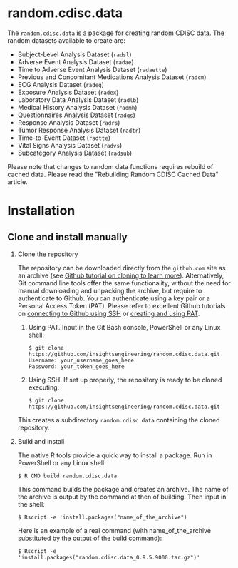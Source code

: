 # random.cdisc.data

The `random.cdisc.data` is a package for creating random CDISC data.
The random datasets available to create are:

 - Subject-Level Analysis Dataset (`radsl`)
 - Adverse Event Analysis Dataset (`radae`)
 - Time to Adverse Event Analysis Dataset (`radaette`)
 - Previous and Concomitant Medications Analysis Dataset (`radcm`)
 - ECG Analysis Dataset (`radeg`)
 - Exposure Analysis Dataset (`radex`)
 - Laboratory Data Analysis Dataset (`radlb`)
 - Medical History Analysis Dataset (`radmh`)
 - Questionnaires Analysis Dataset (`radqs`)
 - Response Analysis Dataset (`radrs`)
 - Tumor Response Analysis Dataset (`radtr`)
 - Time-to-Event Dataset (`radtte`)
 - Vital Signs Analysis Dataset (`radvs`)
 - Subcategory Analysis Dataset (`radsub`)
 
  Please note that changes to random data functions requires rebuild of cached data. Please read the "Rebuilding Random CDISC Cached Data" article.

# Installation

## Clone and install manually
1. Clone the repository

   The repository can be downloaded directly from the `github.com` site as an archive (see [Github tutorial on cloning to learn more](https://docs.github.com/en/github/creating-cloning-and-archiving-repositories/cloning-a-repository-from-github/cloning-a-repository)). Alternatively, Git command line tools offer the same functionality, without the need for manual downloading and unpacking the archive, but require to authenticate to Github. You can authenticate using a key pair or a Personal Access Token (PAT). Please refer to excellent Github tutorials on [connecting to Github using SSH](https://docs.github.com/en/github/authenticating-to-github) or [creating and using PAT](https://docs.github.com/en/github/authenticating-to-github/keeping-your-account-and-data-secure/creating-a-personal-access-token).
   1. Using PAT. Input in the Git Bash console, PowerShell or any Linux shell:

      ```
      $ git clone https://github.com/insightsengineering/random.cdisc.data.git
      Username: your_username_goes_here
      Password: your_token_goes_here
      ```
    1. Using SSH. If set up properly, the repository is ready to be cloned executing:

       ```
       $ git clone https://github.com/insightsengineering/random.cdisc.data.git
       ```
   This creates a subdirectory `random.cdisc.data` containing the cloned repository.

2. Build and install

   The native R tools provide a quick way to install a package. Run in PowerShell or any Linux shell:
   ```
   $ R CMD build random.cdisc.data
   ```
   This command builds the package and creates an archive. The name of the archive is output by the command at then of building. Then input in the shell:
   ```
   $ Rscript -e 'install.packages("name_of_the_archive")
   ```
   Here is an example of a real command (with name_of_the_archive substituted by the output of the build command):
   ```
   $ Rscript -e 'install.packages("random.cdisc.data_0.9.5.9000.tar.gz")'
